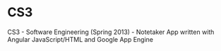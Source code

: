 CS3
===

CS3 - Software Engineering (Spring 2013) - Notetaker App written with Angular JavaScript/HTML and Google App Engine
